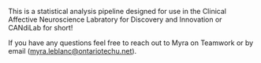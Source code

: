 This is a statistical analysis pipeline designed for use in the Clinical Affective Neuroscience Labratory for Discovery and Innovation or CANdiLab for short! 

If you have any questions feel free to reach out to Myra on Teamwork or by email (myra.leblanc@ontariotechu.net). 
